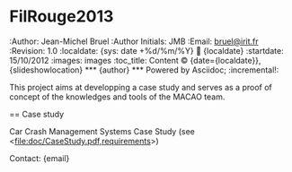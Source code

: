 FilRouge2013
========================
:Author: Jean-Michel Bruel 
:Author Initials: JMB
:Email: bruel@irit.fr
:Revision: 1.0
:localdate: {sys: date +%d/%m/%Y}
:date: {localdate}
:startdate: 15/10/2012
:images: images
:toc_title: Content
:copyright: {date={localdate}}, {slideshowlocation} *** {author} *** Powered by Asciidoc; 
:incremental!:


This project aims at developping a case study and serves as a proof of concept of the
knowledges and tools of the MACAO team.

== Case study

Car Crash Management Systems Case Study (see <<file:doc/CaseStudy.pdf,requirements>>)

Contact: {email}
